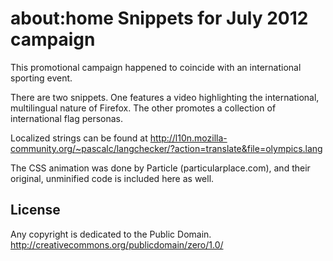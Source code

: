 # about:home Snippets for July 2012 campaign

This promotional campaign happened to coincide with an international sporting event.

There are two snippets. One features a video highlighting the international, multilingual 
nature of Firefox. The other promotes a collection of international flag personas.

Localized strings can be found at http://l10n.mozilla-community.org/~pascalc/langchecker/?action=translate&file=olympics.lang

The CSS animation was done by Particle (particularplace.com), and their original, unminified 
code is included here as well.

## License

Any copyright is dedicated to the Public Domain.
http://creativecommons.org/publicdomain/zero/1.0/
